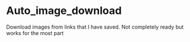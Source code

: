 # Auto_image_download
Download images from links that I have saved.
Not completely ready but works for the most part
